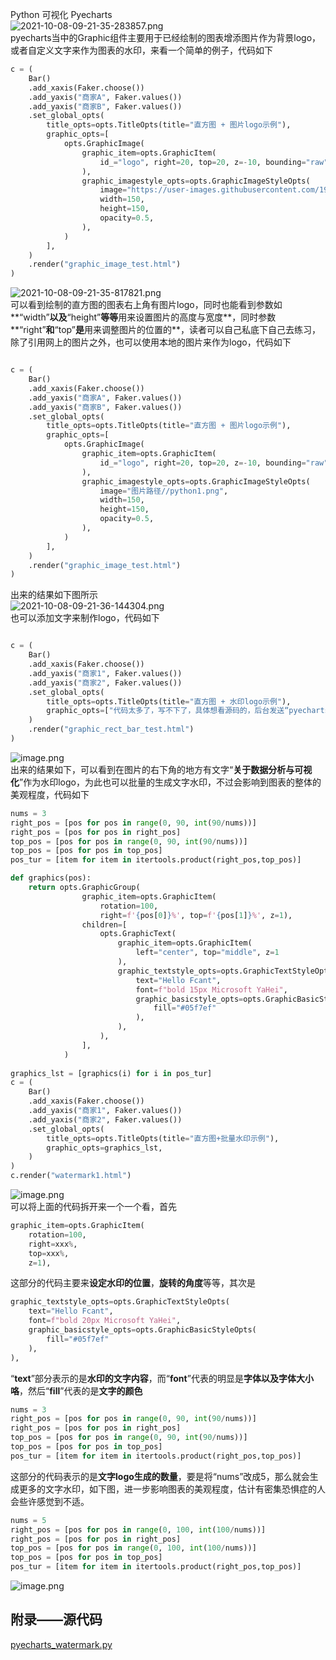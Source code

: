 Python 可视化 Pyecharts<br />![2021-10-08-09-21-35-283857.png](./img/1633656115186-0d311eb5-32a9-4ce2-b35c-5f1db6d9ee34.png)<br />pyecharts当中的Graphic组件主要用于已经绘制的图表增添图片作为背景logo，或者自定义文字来作为图表的水印，来看一个简单的例子，代码如下
```python
c = (
    Bar()
    .add_xaxis(Faker.choose())
    .add_yaxis("商家A", Faker.values())
    .add_yaxis("商家B", Faker.values())
    .set_global_opts(
        title_opts=opts.TitleOpts(title="直方图 + 图片logo示例"),
        graphic_opts=[
            opts.GraphicImage(
                graphic_item=opts.GraphicItem(
                    id_="logo", right=20, top=20, z=-10, bounding="raw", origin=[75, 75]
                ),
                graphic_imagestyle_opts=opts.GraphicImageStyleOpts(
                    image="https://user-images.githubusercontent.com/19553554/71825144-2d568180-30d6-11ea-8ee0-63c849cfd934.png",
                    width=150,
                    height=150,
                    opacity=0.5,
                ),
            )
        ],
    )
    .render("graphic_image_test.html")
)
```
![2021-10-08-09-21-35-817821.png](./img/1633656148077-2d040b73-0df0-47c3-9e97-1c0c60dcebce.png)<br />可以看到绘制的直方图的图表右上角有图片logo，同时也能看到参数如**“width”**以及**“height”**等等**用来设置图片的高度与宽度**，同时参数**“right”**和**“top”**是**用来调整图片的位置的**，读者可以自己私底下自己去练习，除了引用网上的图片之外，也可以使用本地的图片来作为logo，代码如下
```python

c = (
    Bar()
    .add_xaxis(Faker.choose())
    .add_yaxis("商家A", Faker.values())
    .add_yaxis("商家B", Faker.values())
    .set_global_opts(
        title_opts=opts.TitleOpts(title="直方图 + 图片logo示例"),
        graphic_opts=[
            opts.GraphicImage(
                graphic_item=opts.GraphicItem(
                    id_="logo", right=20, top=20, z=-10, bounding="raw", origin=[75, 75]
                ),
                graphic_imagestyle_opts=opts.GraphicImageStyleOpts(
                    image="图片路径//python1.png",
                    width=150,
                    height=150,
                    opacity=0.5,
                ),
            )
        ],
    )
    .render("graphic_image_test.html")
)
```
出来的结果如下图所示<br />![2021-10-08-09-21-36-144304.png](./img/1633656148096-16ce4272-5a0c-4235-8bc7-2ad6bbb5e983.png)<br />也可以添加文字来制作logo，代码如下
```python

c = (
    Bar()
    .add_xaxis(Faker.choose())
    .add_yaxis("商家1", Faker.values())
    .add_yaxis("商家2", Faker.values())
    .set_global_opts(
        title_opts=opts.TitleOpts(title="直方图 + 水印logo示例"),
        graphic_opts=["代码太多了，写不下了，具体想看源码的，后台发送“pyecharts水印”"]
    )
    .render("graphic_rect_bar_test.html")
)
```
![image.png](./img/1633656257099-1a01a32e-d646-4177-9032-e4de1b25dd93.png)<br />出来的结果如下，可以看到在图片的右下角的地方有文字“**关于数据分析与可视化**”作为水印logo，为此也可以批量的生成文字水印，不过会影响到图表的整体的美观程度，代码如下
```python
nums = 3
right_pos = [pos for pos in range(0, 90, int(90/nums))]
right_pos = [pos for pos in right_pos]
top_pos = [pos for pos in range(0, 90, int(90/nums))]
top_pos = [pos for pos in top_pos]
pos_tur = [item for item in itertools.product(right_pos,top_pos)]

def graphics(pos):
    return opts.GraphicGroup(
                graphic_item=opts.GraphicItem(
                    rotation=100,
                    right=f'{pos[0]}%', top=f'{pos[1]}%', z=1),
                children=[
                    opts.GraphicText(
                        graphic_item=opts.GraphicItem(
                            left="center", top="middle", z=1
                        ),
                        graphic_textstyle_opts=opts.GraphicTextStyleOpts(
                            text="Hello Fcant",
                            font=f"bold 15px Microsoft YaHei",
                            graphic_basicstyle_opts=opts.GraphicBasicStyleOpts(
                                fill="#05f7ef"
                            ),
                        ),
                    ),
                ],
            )
            
graphics_lst = [graphics(i) for i in pos_tur]
c = (
    Bar()
    .add_xaxis(Faker.choose())
    .add_yaxis("商家1", Faker.values())
    .add_yaxis("商家2", Faker.values())
    .set_global_opts(
        title_opts=opts.TitleOpts(title="直方图+批量水印示例"),
        graphic_opts=graphics_lst,
    )
)
c.render("watermark1.html")
```
![image.png](./img/1633656340976-85935510-dd92-4e2b-9e78-5f609d8f1362.png)<br />可以将上面的代码拆开来一个一个看，首先
```python
graphic_item=opts.GraphicItem(
    rotation=100,
    right=xxx%,
    top=xxx%,
    z=1),
```
这部分的代码主要来**设定水印的位置**，**旋转的角度**等等，其次是
```python
graphic_textstyle_opts=opts.GraphicTextStyleOpts(
    text="Hello Fcant",
    font=f"bold 20px Microsoft YaHei",
    graphic_basicstyle_opts=opts.GraphicBasicStyleOpts(
        fill="#05f7ef"
    ),
),
```
“**text**”部分表示的是**水印的文字内容**，而“**font**”代表的明显是**字体以及字体大小咯**，然后“**fill**”代表的是**文字的颜色**
```python
nums = 3
right_pos = [pos for pos in range(0, 90, int(90/nums))]
right_pos = [pos for pos in right_pos]
top_pos = [pos for pos in range(0, 90, int(90/nums))]
top_pos = [pos for pos in top_pos]
pos_tur = [item for item in itertools.product(right_pos,top_pos)]
```
这部分的代码表示的是**文字logo生成的数量**，要是将“nums”改成5，那么就会生成更多的文字水印，如下图，进一步影响图表的美观程度，估计有密集恐惧症的人会些许感觉到不适。
```python
nums = 5
right_pos = [pos for pos in range(0, 100, int(100/nums))]
right_pos = [pos for pos in right_pos]
top_pos = [pos for pos in range(0, 100, int(100/nums))]
top_pos = [pos for pos in top_pos]
pos_tur = [item for item in itertools.product(right_pos,top_pos)]
```
![image.png](./img/1633656018897-6dcb8dc0-8cf4-42b4-a784-777a700ae61b.png)
<a name="p7eP6"></a>
## 附录——源代码
[pyecharts_watermark.py](https://www.yuque.com/attachments/yuque/0/2021/txt/396745/1633656438019-2511c011-5f6a-4038-ba23-c8611b8cae57.txt?_lake_card=%7B%22src%22%3A%22https%3A%2F%2Fwww.yuque.com%2Fattachments%2Fyuque%2F0%2F2021%2Ftxt%2F396745%2F1633656438019-2511c011-5f6a-4038-ba23-c8611b8cae57.txt%22%2C%22name%22%3A%22pyecharts_watermark.py%22%2C%22size%22%3A3703%2C%22type%22%3A%22text%2Fplain%22%2C%22ext%22%3A%22txt%22%2C%22status%22%3A%22done%22%2C%22taskId%22%3A%22u68d15055-6c06-48cc-966b-a354fec9269%22%2C%22taskType%22%3A%22upload%22%2C%22id%22%3A%22u55d8b2f3%22%2C%22card%22%3A%22file%22%7D)
